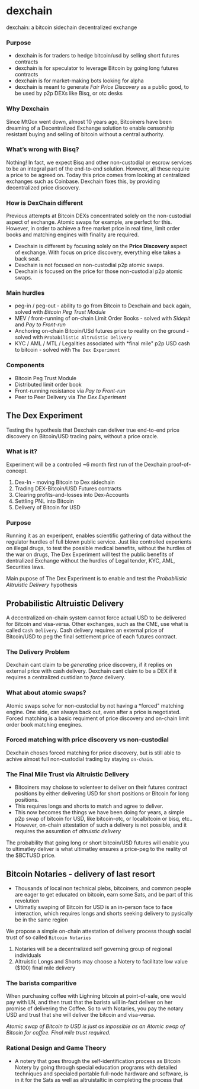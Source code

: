 # dexchain
dexchain: a bitcoin sidechain decentralized exchange 

### Purpose
* dexchain is for traders to hedge bitcoin/usd by selling short futures contracts 
* dexchain is for speculator to leverage Bitcoin by going long futures contracts 
* dexchain is for market-making bots looking for alpha 
* dexchain is meant to generate *Fair Price Discovery* as a public good, to be used by p2p DEXs like Bisq, or otc desks 

### Why Dexchain 
Since MtGox went down, almost 10 years ago, Bitcoiners have been dreaming of a Decentralized Exchange solution to enable censorship resistant buying and selling of bitcoin without a central authority.   

### What’s wrong with Bisq?
Nothing! In fact, we expect Bisq and other non-custodial or escrow services to be an integral part of the end-to-end solution. However, all these require a price to be agreed on. Today this price comes from looking at centralized exchanges such as Coinbase. Dexchain fixes this, by providing decentralized price discovery. 

### How is DexChain different 
Previous attempts at Bitcoin DEXs concentrated solely on the non-custodial aspect of exchange. Atomic swaps for example, are perfect for this. However, in order to achieve a free market price in real time, limit order books and matching engines with finality are required. 

* Dexchain is different by focusing solely on the **Price Discovery** aspect of exchange. With focus on price discovery, everything else takes a back seat. 
* Dexchain is not focused on non-custodial p2p atomic swaps. 
* Dexchain is focused on the price for those non-custodial p2p atomic swaps.  

### Main hurdles 
* peg-in / peg-out - ability to go from Bitcoin to Dexchain and back again, solved with *Bitcoin Peg Trust Module*
* MEV / front-running of on-chain Limit Order Books - solved with *Sidepit* and *Pay to Front-run* 
* Anchoring on-chain Bitcoin/USd futures price to reality on the ground - solved with `Probabilistic Altruistic Delivery` 
* KYC / AML / MTL / Legalities associated with *final mile" p2p USD cash to bitcoin - solved with `The Dex Experiment`

### Components 
* Bitcoin Peg Trust Module 
* Distributed limit order book 
* Front-running resistance via *Pay to Front-run* 
* Peer to Peer Delivery via *The Dex Experiment* 

## The Dex Experiment 
Testing the hypothesis that Dexchain can deliver true end-to-end price discovery on Bitcoin/USD trading pairs, without a price oracle. 

### What is it? 
Experiment will be a controlled ~6 month first run of the Dexchain proof-of-concept. 

1. Dex-In - moving Bitcoin to Dex sidechain 
2. Trading DEX-Bitcoin/USD Futures contracts 
3. Clearing profits-and-losses into Dex-Accounts 
4. Settling PNL into Bitcoin 
5. Delivery of Bitcoin for USD 

### Purpose 
Running it as an experipent, enables scientific gathering of data without the regulator hurdles of full blown public service. Just like controlled experients on illegal drugs, to test the possible medical benefits, without the hurdles of the war on drugs, The Dex Experiment will test the public benefits of dentralized Exchange without the hurdles of Legal tender, KYC, AML, Securities laws. 

Main pupose of The Dex Experiment is to enable and test the *Probabilistic Altruistic Delivery* hypothesis 

## Probabilistic Altruistic Delivery
A decentralized on-chain system cannot force actual USD to be delivered for Bitcoin and visa-versa. Other exchanges, such as the CME, use what is called `Cash Delivery`. Cash delivery requires an external price of Bitcoin/USD to peg the final settlement price of each futures contract. 

### The Delivery Problem 
Dexchain cant claim to be *generating* price discovery, if it replies on external price with cash delivery. 
Dexchain cant claim to be a DEX if it requires a centralized custidian to *force* delivery. 

### What about atomic swaps? 
Atomic swaps solve for non-custodial by not having a *forced" matching engine. One side, can always back out, even after a price is negotiated. 
Forced matching is a basic requiment of price discovery and on-chain limit order book matching enegines. 

### Forced matching with price discovery vs non-custodial 
Dexchain choses forced matching for price discovery, but is still able to achive almost full non-custodial trading by staying `on-chain`. 

### The Final Mile Trust via Altruistic Delivery 
* Bitcoiners may choiose to volenteer to deliver on their futures contract positions by either delivering USD for short positions or Bitcoin for long positions. 
* This requires longs and shorts to match and agree to deliver. 
* This now becomes the things we have been doing for years, a simple p2p swap of bitcoin for USD, like bitcoin-otc, or localbitcoin or bisq, etc.. 
* However, on-chain attestation of such a delivery is not possible, and it requires the assumtion of *altruistic delivery* 

The probability that going long or short bitcoin/USD futures will enable you to ultimatley deliver is what ultimatley ensures a price-peg to the reality of the $BCTUSD price. 

## Bitcoin Notaries - delivery of last resort 
* Thousands of local non technical plebs, bitcoiners, and common people are eager to get educated on bitcoin, earn some Sats, and be part of this revolution 
* Ultimatly swaping of Bitcoin for USD is an in-person face to face interaction, which requires longs and shorts seeking delivery to pysically be in the same region 

We propose a simple on-chain attestation of delivery process though social trust of so called `Bitcoin Notaries`
1. Notaries will be a decentralized self governing group of regional individuals
2. Altruistic Longs and Shorts may choose a Notery to facilitate low value ($100) final mile delivery 

### The barista comparitive 
When purchasing coffee with Lighning bitcoin at point-of-sale, one would pay with LN, and then trust that the barista will in-fact deliver on her promise of delivering the Coffee. So to with Notaries, you pay the notary USD and trust that she will deliver the bitcoin and visa-versa. 

*Atomic swap of Bitcoin to USD is just as inpossible as an Atomic swap of Bitcoin for coffee. Final mile trust required.*  

### Rational Design and Game Theory 
* A notery that goes through the self-identification process as Bitcoin Notery by going through special education programs with detailed techniques and specialed portable full-node hardware and software, is in it for the Sats as well as altruistaltic in completing the process that 














